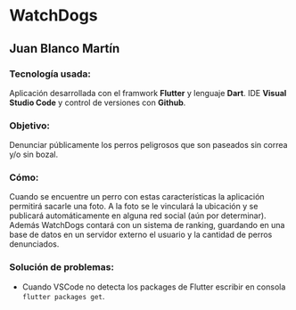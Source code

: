 # WatchDogs
## Juan Blanco Martín

### Tecnología usada:
Aplicación desarrollada con el framwork **Flutter** y lenguaje **Dart**. IDE **Visual Studio Code** y control de versiones con **Github**.

### Objetivo: 
Denunciar públicamente los perros peligrosos que son paseados sin correa y/o sin bozal.

### Cómo:
Cuando se encuentre un perro con estas características la aplicación permitirá sacarle una foto. A la foto se le vinculará la ubicación y se publicará automáticamente en alguna red social (aún por determinar).
Además WatchDogs contará con un sistema de ranking, guardando en una base de datos en un servidor externo el usuario y la cantidad de perros denunciados. 

### Solución de  problemas:
- Cuando VSCode no detecta los packages de Flutter escribir en consola `` flutter packages get ``.
